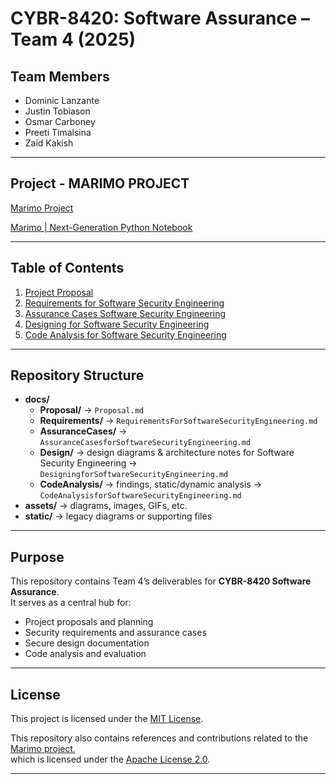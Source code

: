 # CYBR-8420: Software Assurance – Team 4 (2025)

## Team Members
- Dominic Lanzante
- Justin Tobiason
- Osmar Carboney
- Preeti Timalsina
- Zaid Kakish

---

## Project - MARIMO PROJECT
[Marimo Project ](https://github.com/marimo-team/marimo) 

[Marimo | Next-Generation Python Notebook](https://marimo.io/)

---

## Table of Contents
1. [Project Proposal](./docs/1.ProjectProposal/Proposal.MD)
2. [Requirements for Software Security Engineering](./docs/2.Requirements/RequirementsForSoftwareSecurityEngineering.md)
3. [Assurance Cases Software Security Engineering](./docs/3.AssuranceCases/AssuranceCasesforSoftwareSecurityEngineering.md)
4. [Designing for Software Security Engineering](./docs/4.Design/DesigningforSoftwareSecurityEngineering.md)
5. [Code Analysis for Software Security Engineering](./docs/5.CodeAnalysis/CodeAnalysisforSoftwareSecurityEngineering.md)

---

## Repository Structure
- **docs/**
  - **Proposal/** → `Proposal.md`
  - **Requirements/** → `RequirementsForSoftwareSecurityEngineering.md`
  - **AssuranceCases/** → `AssuranceCasesforSoftwareSecurityEngineering.md`
  - **Design/** → design diagrams & architecture notes for Software Security Engineering → `DesigningforSoftwareSecurityEngineering.md`
  - **CodeAnalysis/** → findings, static/dynamic analysis → `CodeAnalysisforSoftwareSecurityEngineering.md`
- **assets/** → diagrams, images, GIFs, etc.
- **static/** → legacy diagrams or supporting files

---

## Purpose
This repository contains Team 4’s deliverables for **CYBR-8420 Software Assurance**.  
It serves as a central hub for:
- Project proposals and planning  
- Security requirements and assurance cases  
- Secure design documentation  
- Code analysis and evaluation

---

## License
This project is licensed under the [MIT License](./LICENSES/LICENSE).

This repository also contains references and contributions related to the [Marimo project](https://github.com/marimo-team/marimo),  
which is licensed under the [Apache License 2.0](./LICENSES/APACHE_LICENSE).

---
